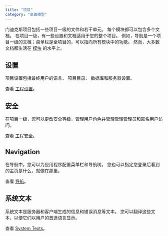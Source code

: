 ```yaml
---
title: "项目"
category: "桌面模型"
---
```



门迪克斯项目包括一些项目一级的文件和若干单元。 每个模块都可以包含多个文档。 在项目一级，有一些设置和文档适用于您的整个项目。 例如，导航是一个项目一级的文档；菜单栏是全项目的，可以指向所有模块中的功能。 然而，大多数文档都生活在 [模块](modules) 的水平上。

## 设置

项目设置包括最终用户的语言、 项目目录、 数据库和服务器设置。

查看 [工程设置](project-settings)。

## 安全

在项目一级，您可以更改安全等级，管理用户角色并管理管理管理员和匿名用户访问。

查看 [工程安全](project-security)。

## Navigation

在导航中，您可以为应用程序配置菜单栏和导航树。 您也可以指定您登录后看到的主页是什么，就像在那里。

查看 [导航](navigation)。

## 系统文本

系统文本是服务器和客户端生成的信息和错误消息等文本。 您可以翻译这些文本，以便它们以用户的首选语言显示。

查看 [System Texts](system-texts)。
